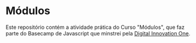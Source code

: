 # Módulos

Este repositório contém a atividade prática do Curso "Módulos", que faz parte do Basecamp de Javascript que minstrei pela [Digital Innovation One](https://digitalinnovation.one/).